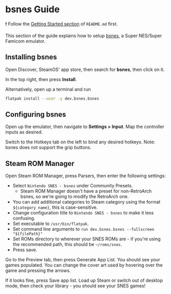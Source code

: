 # bsnes Guide

❗ Follow the [Getting Started section](../README.md#getting-started) of `README.md` first.

This section of the guide explains how to setup [bsnes](https://github.com/bsnes-emu/bsnes), a Super NES/Super Famicom emulator.

## Installing bsnes

Open Discover, SteamOS' app store, then search for **bsnes**, then click on it.

In the top right, then press **Install**.

Alternatively, open up a terminal and run

```bash
flatpak install --user -y dev.bsnes.bsnes
```

## Configuring bsnes

Open up the emulator, then navigate to **Settings > Input**. Map the controller inputs as desired.

Switch to the Hotkeys tab on the left to bind any desired hotkeys. Note: bsnes does not support the grip buttons.

## Steam ROM Manager

Open Steam ROM Manager, press Parsers, then enter the following settings:

-   Select `Nintendo SNES - bsnes` under Community Presets.
    -   Steam ROM Manager doesn't have a preset for non-RetroArch bsnes, so we're going to modify the RetroArch one.
-   You can add additional categories to Steam category using the format `${category name}`, this is case-sensitive.
-   Change configuration title to `Nintendo SNES - bsnes` to make it less confusing.
-   Set executable to `/usr/bin/flatpak`.
-   Set command line arguments to `run dev.bsnes.bsnes --fullscreen "${filePath}"`
-   Set ROMs directory to wherever your SNES ROMs are - if you're using the recommended path, this should be `~/roms/snes`.
-   Press save.

Go to the Preview tab, then press Generate App List. You should see your games populated. You can change the cover art used by hovering over the game and pressing the arrows.

If it looks fine, press Save app list. Load up Steam or switch out of desktop mode, then check your library - you should see your SNES games!
